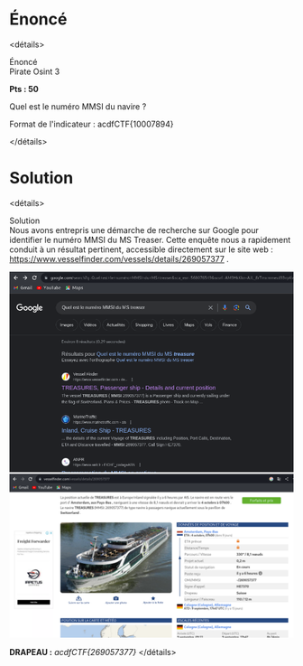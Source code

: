 # Énoncé

<détails><summary>Énoncé</summary>
Pirate Osint 3

**Pts : 50**

Quel est le numéro MMSI du navire ?

Format de l'indicateur : acdfCTF{10007894}

</détails>

# Solution
<détails><summary>Solution</summary>
Nous avons entrepris une démarche de recherche sur Google pour identifier le numéro MMSI du MS Treaser. 
Cette enquête nous a rapidement conduit à un résultat pertinent, accessible directement sur le site web : https://www.vesselfinder.com/vessels/details/269057377 .

<img src='https://github.com/parfaittolefo/Cyberlympics-CTF-Qualif-2023/blob/main/img/Capture%20d%E2%80%99%C3%A9cran%20du%202023-09-25%2004-15-12.png'>
<img src='https://github.com/parfaittolefo/Cyberlympics-CTF-Qualif-2023/blob/main/img/Capture%20d%E2%80%99%C3%A9cran%20du%202023-09-25%2004-16-06.png'>
 
 **DRAPEAU :** _acdfCTF{269057377}_
</détails>
